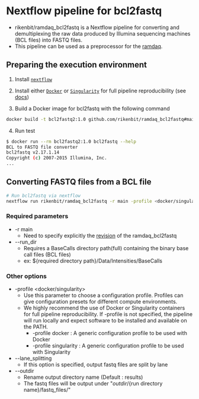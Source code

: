 # Nextflow pipeline for bcl2fastq

- rikenbit/ramdaq_bcl2fastq is a Nextflow pipeline for converting and demultiplexing the raw data produced by Illumina sequencing machines (BCL files) into FASTQ files.
- This pipeline can be used as a preprocessor for the [ramdaq](https://github.com/rikenbit/ramdaq).

## Preparing the execution environment

1. Install [`nextflow`](https://nf-co.re/usage/installation)

2. Install either [`Docker`](https://docs.docker.com/engine/installation/) or [`Singularity`](https://www.sylabs.io/guides/3.0/user-guide/) for full pipeline reproducibility (see [docs](https://nf-co.re/usage/configuration#basic-configuration-profiles))

3. Build a Docker image for bcl2fastq with the following command

```bash
docker build -t bcl2fastq2:1.0 github.com/rikenbit/ramdaq_bcl2fastq#main
```
4. Run test

```bash
$ docker run --rm bcl2fastq2:1.0 bcl2fastq --help
BCL to FASTQ file converter
bcl2fastq v2.17.1.14
Copyright (c) 2007-2015 Illumina, Inc.
...
```

## Converting FASTQ files from a BCL file

```bash
# Run bcl2fastq via nextflow
nextflow run rikenbit/ramdaq_bcl2fastq -r main -profile <docker/singularity> --run_dir <directory path>
```
### Required parameters
- -r main
    - Need to specify explicitly the [revision](https://github.com/rikenbit/ramdaq_bcl2fastq/releases) of the ramdaq_bcl2fastq
- --run_dir
    - Requires a BaseCalls directory path(full) containing the binary base call files (BCL files)
    - ex: ${required directory path}/Data/Intensities/BaseCalls

### Other options
- -profile <docker/singularity>
    - Use this parameter to choose a configuration profile. Profiles can give configuration presets for different compute environments.
    - We highly recommend the use of Docker or Singularity containers for full pipeline reproducibility. If -profile is not specified, the pipeline will run locally and expect software to be installed and available on the PATH. 
        - -profile docker : A generic configuration profile to be used with Docker
        - -profile singularity : A generic configuration profile to be used with Singularity
- --lane_splitting
    - If this option is specified, output fastq files are split by lane
- --outdir
    - Rename output directory name (Default : results)
    - The fastq files will be output under "${outdir}/${run directory name}/fastq_files/"